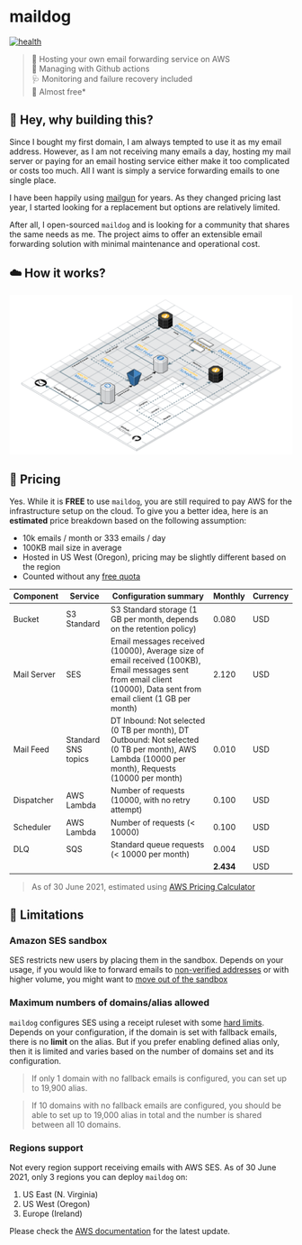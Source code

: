 # maildog

[![health](https://github.com/edmundhung/maildog/actions/workflows/health.yaml/badge.svg)](https://github.com/edmundhung/maildog/actions/workflows/operations.yaml)

> 🦴 Hosting your own email forwarding service on AWS\
> 🐶 Managing with Github actions\
> 🩺 Monitoring and failure recovery included\
> 🍖 Almost free\*

## 👋 Hey, why building this?

Since I bought my first domain, I am always tempted to use it as my email address.
However, as I am not receiving many emails a day, hosting my mail server or paying for an email hosting service either make it too complicated or costs too much.
All I want is simply a service forwarding emails to one single place.

I have been happily using [mailgun](https://www.mailgun.com) for years.
As they changed pricing last year, I started looking for a replacement but options are relatively limited.

After all, I open-sourced `maildog` and is looking for a community that shares the same needs as me.
The project aims to offer an extensible email forwarding solution with minimal maintenance and operational cost.

## ☁️ How it works?

![MailDog Architecture](docs/architecture.png)

## 💸 Pricing

Yes. While it is **FREE** to use `maildog`, you are still required to pay AWS for the infrastructure setup on the cloud.
To give you a better idea, here is an **estimated** price breakdown based on the following assumption:

- 10k emails / month or 333 emails / day
- 100KB mail size in average
- Hosted in US West (Oregon), pricing may be slightly different based on the region
- Counted without any [free quota](https://aws.amazon.com/free)

| Component   | Service             | Configuration summary                                                                                                                                                | Monthly   | Currency |
| ----------- | ------------------- | -------------------------------------------------------------------------------------------------------------------------------------------------------------------- | --------- | -------- |
| Bucket      | S3 Standard         | S3 Standard storage (1 GB per month, depends on the retention policy)                                                                                                | 0.080     | USD      |
| Mail Server | SES                 | Email messages received (10000), Average size of email received (100KB), Email messages sent from email client (10000), Data sent from email client (1 GB per month) | 2.120     | USD      |
| Mail Feed   | Standard SNS topics | DT Inbound: Not selected (0 TB per month), DT Outbound: Not selected (0 TB per month), AWS Lambda (10000 per month), Requests (10000 per month)                      | 0.010     | USD      |
| Dispatcher  | AWS Lambda          | Number of requests (10000, with no retry attempt)                                                                                                                    | 0.100     | USD      |
| Scheduler   | AWS Lambda          | Number of requests (< 10000)                                                                                                                                         | 0.100     | USD      |
| DLQ         | SQS                 | Standard queue requests (< 10000 per month)                                                                                                                          | 0.004     | USD      |
|             |                     |                                                                                                                                                                      | **2.434** | USD      |

> As of 30 June 2021, estimated using [AWS Pricing Calculator](https://calculator.aws/#/estimate?id=f5b7c2a46317a99bfb149569d601e7e285504b4c)

## 🚨 Limitations

### Amazon SES sandbox

SES restricts new users by placing them in the sandbox.
Depends on your usage, if you would like to forward emails to [non-verified addresses](https://docs.aws.amazon.com/ses/latest/DeveloperGuide/verify-email-addresses.html)
or with higher volume, you might want to [move out of the sandbox](https://docs.aws.amazon.com/ses/latest/DeveloperGuide/request-production-access.html)

### Maximum numbers of domains/alias allowed

`maildog` configures SES using a receipt ruleset with some [hard limits](https://docs.aws.amazon.com/ses/latest/DeveloperGuide/quotas.html).
Depends on your configuration, if the domain is set with fallback emails, there is no **limit** on the alias. But if you prefer enabling defined alias only, then
it is limited and varies based on the number of domains set and its configuration.

> If only 1 domain with no fallback emails is configured, you can set up to 19,900 alias.

> If 10 domains with no fallback emails are configured, you should be able to set up to 19,000 alias in total and the number is shared between all 10 domains.

### Regions support

Not every region support receiving emails with AWS SES. As of 30 June 2021, only 3 regions you can deploy `maildog` on:

1. US East (N. Virginia)
2. US West (Oregon)
3. Europe (Ireland)

Please check the [AWS documentation](https://docs.aws.amazon.com/ses/latest/DeveloperGuide/regions.html#region-receive-email) for the latest update.
